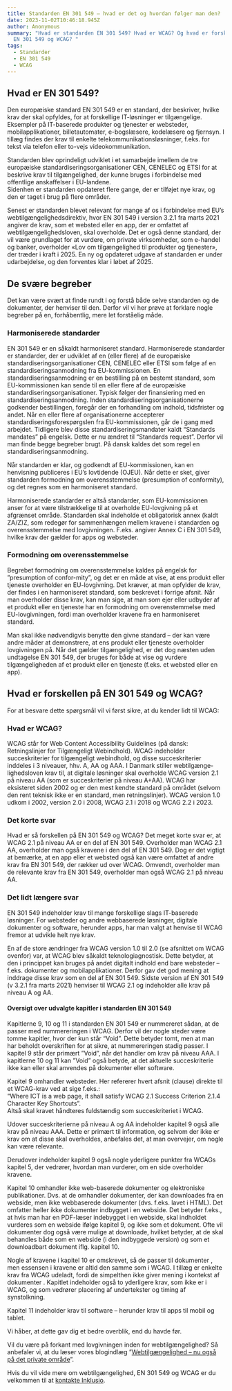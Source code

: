 ```yaml
---
title: Standarden EN 301 549 – hvad er det og hvordan følger man den?
date: 2023-11-02T10:46:18.945Z
author: Anonymous
summary: "Hvad er standarden EN 301 549? Hvad er WCAG? Og hvad er forskellen på
  EN 301 549 og WCAG? "
tags:
  - Standarder
  - EN 301 549
  - WCAG
---
```

## Hvad er EN 301 549?

Den europæiske standard EN 301 549 er en standard, der beskriver, hvilke krav der skal opfyldes, for at forskellige IT-løsninger er tilgængelige. Eksempler på IT-baserede produkter og tjenester er websteder, mobilapplikationer, billetautomater, e-bogslæsere, kodelæsere og fjernsyn. I tillæg findes der krav til enkelte telekommunikationsløsninger, f.eks. for tekst via telefon eller to-vejs videokommunikation.

Standarden blev oprindeligt udviklet i et samarbejde imellem de tre europæiske standardiseringsorganisationer CEN, CENELEC og ETSI for at beskrive krav til tilgængelighed, der kunne bruges i forbindelse med offentlige anskaffelser i EU-landene.
\
Sidenhen er standarden opdateret flere gange, der er tilføjet nye krav, og den er taget i brug på flere områder. 

Senest er standarden blevet relevant for mange af os i forbindelse med EU’s webtilgængelighedsdirektiv, hvor EN 301 549 i version 3.2.1 fra marts 2021 angiver de krav, som et websted eller en app, der er omfattet af webtilgængelighedsloven, skal overholde. Det er også denne standard, der vil være grundlaget for at vurdere, om private virksomheder, som e-handel og banker, overholder «Lov om tilgængelighed til produkter og tjenester», der træder i kraft i 2025. En ny og opdateret udgave af standarden er under udarbejdelse, og den forventes klar i løbet af 2025.

## De svære begreber

Det kan være svært at finde rundt i og forstå både selve standarden og de dokumenter, der henviser til den. Derfor vil vi her prøve at forklare nogle begreber på en, forhåbentlig, mere let forståelig måde.

### Harmoniserede standarder

EN 301 549 er en såkaldt harmoniseret standard. Harmoniserede standarder er standarder, der er udviklet af en (eller flere) af de europæiske standardiseringsorganisationer CEN, CENELEC eller ETSI som følge af en standardiseringsanmodning fra EU-kommissionen. En standardiseringsanmodning er en bestilling på en bestemt standard, som EU-kommissionen kan sende til en eller flere af de europæiske standardiseringsorganisationer. Typisk følger der finansiering med en standardiseringsanmodning. Inden standardiseringsorganisationerne godkender bestillingen, foregår der en forhandling om indhold, tidsfrister og andet. Når en eller flere af organisationerne accepterer standardiseringsforespørgslen fra EU-kommissionen, går de i gang med arbejdet. Tidligere blev disse standardiseringsmandater kaldt “Standards mandates” på engelsk. Dette er nu ændret til “Standards request”. Derfor vil man finde begge begreber brugt. På dansk kaldes det som regel en standardiseringsanmodning.

Når standarden er klar, og godkendt af EU-kommissionen, kan en henvisning publiceres i EU’s lovtidende (OJEU). Når dette er sket, giver standarden formodning om overensstemmelse (presumption of conformity), og det regnes som en harmoniseret standard.

Harmoniserede standarder er altså standarder, som EU-kommissionen anser for at være tilstrækkelige til at overholde EU-lovgivning på et afgrænset område. Standarden skal indeholde et obligatorisk annex (kaldt ZA/Z)Z, som redegør for sammenhængen mellem kravene i standarden og overensstemmelse med
lovgivningen. F.eks. angiver Annex C i EN 301 549, hvilke krav der gælder for apps og websteder.

### Formodning om overensstemmelse

Begrebet formodning om overensstemmelse kaldes på engelsk for ”presumption of confor-mity”, og det er en måde at vise, at ens produkt eller tjeneste overholder en EU-lovgivning. Det kræver, at man opfylder de krav, der findes i en harmoniseret standard, som beskrevet i forrige afsnit. Når man overholder disse krav, kan man sige, at man som ejer eller udbyder af et produkt eller en tjeneste har en formodning om overenstemmelse med EU-lovgivningen, fordi man overholder kravene fra en harmoniseret standard.

Man skal ikke nødvendigvis benytte den givne standard – der kan være andre måder at demonstrere, at ens produkt eller tjeneste overholder lovgivningen på. Når det gælder tilgængelighed, er det dog næsten uden undtagelse EN 301 549, der bruges for både at vise og vurdere tilgængeligheden af et produkt eller en tjeneste (f.eks. et websted eller en app).

## Hvad er forskellen på EN 301 549 og WCAG?

For at besvare dette spørgsmål vil vi først sikre, at du kender lidt til WCAG: 

### Hvad er WCAG?

WCAG står for Web Content Accessibility Guidelines (på dansk: Retningslinjer for Tilgængeligt Webindhold). WCAG indeholder succeskriterier for tilgængeligt webindhold, og disse succeskriterier inddeles i 3 niveauer, hhv. A, AA og AAA. I Danmark stiller webtilgænge-lighedsloven krav til, at digitale løsninger skal overholde WCAG version 2.1 på niveau AA (som er succeskriterier på niveau A+AA). 
WCAG har eksisteret siden 2002 og er den mest kendte standard på området (selvom den rent teknisk ikke er en standard, men retningslinjer). WCAG version 1.0 udkom i 2002, version 2.0 i 2008, WCAG 2.1 i 2018 og WCAG 2.2 i 2023.

### Det korte svar

Hvad er så forskellen på EN 301 549 og WCAG? Det meget korte svar er, at WCAG 2.1 på niveau AA er en del af EN 301 549. Overholder man WCAG 2.1 AA, overholder man også kravene i den del af EN 301 549. Dog er det vigtigt at bemærke, at en app eller et websted også kan være omfattet af andre krav fra EN 301 549, der rækker ud over WCAG. 
Omvendt, overholder man de relevante krav fra EN 301 549, overholder man også WCAG 2.1 på niveau AA.

### Det lidt længere svar

EN 301 549 indeholder krav til mange forskellige slags IT-baserede løsninger. For websteder og andre webbaserede løsninger, digitale dokumenter og software, herunder apps, har man valgt at henvise til WCAG fremor at udvikle helt nye krav. 

En af de store ændringer fra WCAG version 1.0 til 2.0 (se afsnittet om WCAG ovenfor) var, at WCAG blev såkaldt teknologiagnostisk. Dette betyder, at den i princippet kan bruges på andet digitalt indhold end bare websteder – f.eks. dokumenter og mobilapplikationer. Derfor gav det god mening at inddrage disse krav som en del af EN 301 549. Sidste version af EN 301 549 (v 3.2.1 fra marts 2021) henviser til WCAG 2.1 og indeholder alle krav på niveau A og AA.

#### Oversigt over udvalgte kapitler i standarden EN 301 549

Kapitlerne 9, 10 og 11 i standarden EN 301 549 er nummereret sådan, at de passer med nummereringen i WCAG. Derfor vil der nogle steder være tomme kapitler, hvor der kun står “Void”. Dette betyder tomt, men at man har beholdt overskriften for at sikre, at nummereringen stadig passer. I kapitel 9 står der primært ”Void”, når det handler om krav på niveau AAA. I kapitlerne 10 og 11 kan ”Void” også betyde, at det aktuelle succeskriterie ikke kan eller skal anvendes på dokumenter eller software.

Kapitel 9 omhandler websteder. Her refererer hvert afsnit (clause) direkte til et WCAG-krav ved at sige f.eks.:\
“Where ICT is a web page, it shall satisfy WCAG 2.1 Success Criterion 2.1.4 Character Key Shortcuts”.\
Altså skal kravet håndteres fuldstændig som succeskriteriet i WCAG. 

Udover succeskriterierne på niveau A og AA indeholder kapitel 9 også alle krav på niveau AAA. Dette er primært til information, og selvom der ikke er krav om at disse skal overholdes, anbefales det, at man overvejer, om nogle kan være relevante.

Derudover indeholder kapitel 9 også nogle yderligere punkter fra WCAGs kapitel 5, der vedrører, hvordan man vurderer, om en side overholder kravene.

Kapitel 10 omhandler ikke web-baserede dokumenter og elektroniske publikationer. Dvs. at de omhandler dokumenter, der kan downloades fra en webside, men ikke webbaserede dokumenter (dvs. f.eks. lavet i HTML). Det omfatter heller ikke dokumenter indbygget i en webside. Det betyder f.eks., at hvis man har en PDF-læser indebygget i en webside, skal indholdet vurderes som en webside ifølge kapitel 9, og ikke som et dokument. Ofte vil dokumenter dog også være mulige at downloade, hvilket betyder, at de skal behandles både som en webside (i den indbyggede version) og som et downloadbart dokument iflg. kapitel 10. 

Nogle af kravene i kapitel 10 er omskrevet, så de passer til dokumenter , men essensen i kravene er altid den samme som i WCAG. I tillæg er enkelte krav fra WCAG udeladt, fordi de simpelthen ikke giver mening i kontekst af dokumenter .
Kapitlet indeholder også to yderligere krav, som ikke er i WCAG, og som vedrører placering af undertekster og timing af synstolkning.

Kapitel 11 indeholder krav til software – herunder krav til apps til mobil og tablet. 

Vi håber, at dette gav dig et bedre overblik, end du havde før.

Vil du være på forkant med lovgivningen inden for webtilgængelighed? Så anbefaler vi, at du læser vores blogindlæg ”[Webtilgængelighed – nu også på det private område](https://inklusio.dk/posts/lov-om-webtilg%C3%A6ngelighed-pa-det-private-omrade/)”. 

Hvis du vil vide mere om webtilgængelighed, EN 301 549 og WCAG er du velkommen til at [kontakte Inklusio](https://inklusio.dk/kontakt-os/).